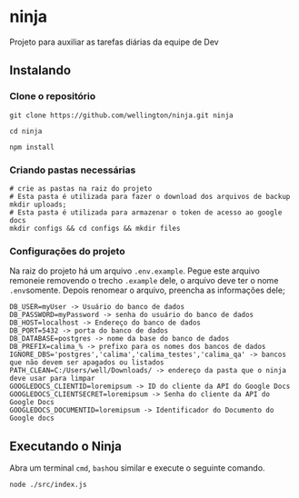 # ninja
Projeto para auxiliar as tarefas diárias da equipe de Dev

## Instalando

### Clone o repositório

```
git clone https://github.com/wellington/ninja.git ninja

cd ninja

npm install
```

### Criando pastas necessárias

``` 
# crie as pastas na raiz do projeto
# Esta pasta é utilizada para fazer o download dos arquivos de backup
mkdir uploads;
# Esta pasta é utilizada para armazenar o token de acesso ao google docs
mkdir configs && cd configs && mkdir files
```

### Configurações do projeto

Na raiz do projeto há um arquivo `.env.example`. Pegue este arquivo remoneie removendo o trecho `.example` dele, o arquivo deve ter o nome `.env`somente.
Depois renomear o arquivo, preencha as informações dele;

```
DB_USER=myUser -> Usuário do banco de dados
DB_PASSWORD=myPassword -> senha do usuário do banco de dados
DB_HOST=localhost -> Endereço do banco de dados
DB_PORT=5432 -> porta do banco de dados
DB_DATABASE=postgres -> nome da base do banco de dados
DB_PREFIX=calima_% -> prefixo para os nomes dos bancos de dados
IGNORE_DBS='postgres','calima','calima_testes','calima_qa' -> bancos que não devem ser apagados ou listados
PATH_CLEAN=C:/Users/well/Downloads/ -> endereço da pasta que o ninja deve usar para limpar
GOOGLEDOCS_CLIENTID=loremipsum -> ID do cliente da API do Google Docs
GOOGLEDOCS_CLIENTSECRET=loremipsum -> Senha do cliente da API do Google Docs
GOOGLEDOCS_DOCUMENTID=loremipsum -> Identificador do Documento do Google docs
```
## Executando o Ninja

Abra um terminal `cmd`, `bash`ou similar e execute o seguinte comando.

```
node ./src/index.js
```
